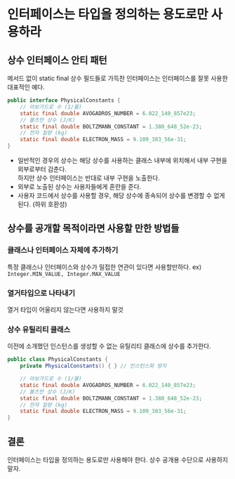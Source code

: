 # 인터페이스는 타입을 정의하는 용도로만 사용하라

## 상수 인터페이스 안티 패턴
메서드 없이 static final 상수 필드들로 가득찬 인터페이스는 인터페이스를 잘못 사용한 대표적인 예다.
```java
public interface PhysicalConstants {
    // 아보가드로 수 (1/몰)
    static final double AVOGADROS_NUMBER = 6.022_140_857e23;
    // 볼츠만 상수 (J/K)
    static final double BOLTZMANN_CONSTANT = 1.380_648_52e-23;
    // 전자 질량 (kg)
    static final double ELECTRON_MASS = 9.109_383_56e-31;
}
```
* 일반적인 경우의 상수는 해당 상수를 사용하는 클래스 내부에 위치해서 내부 구현을 외부로부터 감춘다.  
  하지만 상수 인터페이스는 반대로 내부 구현을 노출한다.
* 외부로 노출된 상수는 사용자들에게 혼란을 준다.
* 사용자 코드에서 상수를 사용할 경우, 해당 상수에 종속되어 상수를 변경할 수 없게된다. (하위 호환성)

## 상수를 공개할 목적이라면 사용할 만한 방법들
### 클래스나 인터페이스 자체에 추가하기  
특정 클래스나 인터페이스와 상수가 밀접한 연관이 있다면 사용할만하다.
ex) `Integer.MIN_VALUE, Integer.MAX_VALUE`

### 열거타입으로 나타내기
열거 타입이 어울리지 않는다면 사용하지 말것

### 상수 유틸리티 클래스
이전에 소개했던 인스턴스를 생성할 수 없는 유틸리티 클래스에 상수를 추가한다.
```java
public class PhysicalConstants {
    private PhysicalConstants() { } // 인스턴스화 방지

    // 아보가드로 수 (1/몰)
    static final double AVOGADROS_NUMBER = 6.022_140_857e23;
    // 볼츠만 상수 (J/K)
    static final double BOLTZMANN_CONSTANT = 1.380_648_52e-23;
    // 전자 질량 (kg)
    static final double ELECTRON_MASS = 9.109_383_56e-31;
}
```

## 결론
인터페이스는 타입을 정의하는 용도로만 사용해야 한다. 상수 공개용 수단으로 사용하지 말자.